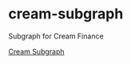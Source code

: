 # cream-subgraph

Subgraph for Cream Finance

[Cream Subgraph](https://thegraph.com/explorer/subgraph/abigger87/cream-subgraph)
